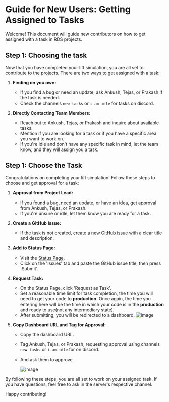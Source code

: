 # Guide for New Users: Getting Assigned to Tasks

Welcome! This document will guide new contributors on how to get assigned with a task in RDS projects.

## Step 1: Choosing the task

Now that you have completed your lift simulation, you are all set to contribute to the projects. There are two ways to get assigned with a task:

1. **Finding on you own:**


   - If you find a bug or need an update, ask Ankush, Tejas, or Prakash if the task is needed.
   - Check the channels `new-tasks` or `i-am-idle` for tasks on discord.

2. **Directly Contacting Team Members:**
   - Reach out to Ankush, Tejas, or Prakash and inquire about available tasks.
   - Mention if you are looking for a task or if you have a specific area you want to work on.
   - If you're idle and don't have any specific task in mind, let the team know, and they will assign you a task.

## Step 1: Choose the Task

Congratulations on completing your lift simulation! Follow these steps to choose and get approval for a task:

1. **Approval from Project Lead:**

   - If you found a bug, need an update, or have an idea, get approval from Ankush, Tejas, or Prakash.
   - If you're unsure or idle, let them know you are ready for a task.

2. **Create a GitHub Issue:**

   - If the task is not created, [create a new GitHub issue](link_to_project_issues) with a clear title and description.

3. **Add to Status Page:**

   - Visit the [Status Page](https://status.realdevsquad.com/issues).
   - Click on the 'Issues' tab and paste the GitHub issue title, then press 'Submit'.

4. **Request Task:**

   - On the Status Page, click 'Request as Task'.
   - Set a reasonable time limit for task completion, the time you will need to get your code to **production**. Once again, the time you entering here will be the time in which your code is in the **production** and ready to use(not any intermediary state).
   - After submitting, you will be redirected to a dashboard.
     ![image](https://github.com/tejaskh3/uXHUB/assets/98630752/6d4069a5-1f00-44b6-a12a-b593400b0a9d)

5. **Copy Dashboard URL and Tag for Approval:**

   - Copy the dashboard URL.
   - Tag Ankush, Tejas, or Prakash, requesting approval using channels `new-tasks` or `i-am-idle` for on discord.
   - And ask them to approve.

     ![image](https://github.com/tejaskh3/uXHUB/assets/98630752/029a562c-fe8d-48ec-a16a-1991e69d7e23)

By following these steps, you are all set to work on your assigned task. If you have questions, feel free to ask in the server's respective channel.


Happy contributing!
